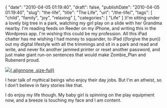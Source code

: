 {
    "date": "2010-04-05 01:19:40",
    "draft": false,
    "publishDate": "2010-04-05 01:19:40",
    "slug": "the-life",
    "title": "The Life",
    "url": "\/the-life\/",
    "tags": [
        "child",
        "family",
        "joy",
        "relaxing"
    ],
    "categories": [
        "Life"
    ]
}I'm sitting under a lovely big tree in a park, watching my girl play on
a slide with her Grandma nearby. I'm reading feeds on Reeder on my
iPhone, and writing this in the Wordpress app. I'm wishing this could be
my profession. All this iPad chatter has me wishing I had money to
squander, to iPad ((forgive the pun)) out my digital lifestyle with all
the trimmings and sit in a park and read and write, and never fix
another jammed printer or reset another password, and just make giant
run-on sentences that would make Zombie\_Plan and Rubenerd proud.

[![](https://turbo.geekorium.com.au/wp-content/uploads/2010/04/p_1600_1200_4FB853D8-D618-4F01-B506-A8404245DF30.jpeg){.alignnone
.size-full}](https://turbo.geekorium.com.au/wp-content/uploads/2010/04/p_1600_1200_4FB853D8-D618-4F01-B506-A8404245DF30.jpeg)

I hear talk of mythical beings who enjoy their day jobs. But I'm an
atheist, so I don't believe in fairy stories like that.

I do enjoy my life though. My baby girl is spinning on the play
equipment now, and a breeze is touching my face and I am content.